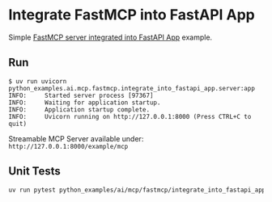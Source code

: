 # Integrate FastMCP into FastAPI App

Simple [FastMCP server integrated into FastAPI App](https://gofastmcp.com/deployment/asgi) example.

## Run

```console
$ uv run uvicorn python_examples.ai.mcp.fastmcp.integrate_into_fastapi_app.server:app
INFO:     Started server process [97367]
INFO:     Waiting for application startup.
INFO:     Application startup complete.
INFO:     Uvicorn running on http://127.0.0.1:8000 (Press CTRL+C to quit)
```

Streamable MCP Server available under: `http://127.0.0.1:8000/example/mcp`

## Unit Tests

```bash
uv run pytest python_examples/ai/mcp/fastmcp/integrate_into_fastapi_app/test
```
